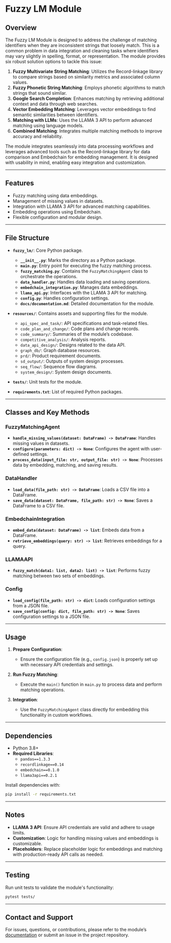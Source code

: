 # Fuzzy LM Module

## Overview

The Fuzzy LM Module is designed to address the challenge of matching identifiers when they are inconsistent strings that loosely match. This is a common problem in data integration and cleaning tasks where identifiers may vary slightly in spelling, format, or representation. The module provides six robust solution options to tackle this issue:

1. **Fuzzy Multivariate String Matching**: Utilizes the Record-linkage library to compare strings based on similarity metrics and associated column values.
2. **Fuzzy Phonetic String Matching**: Employs phonetic algorithms to match strings that sound similar.
3. **Google Search Completion**: Enhances matching by retrieving additional context and data through web searches.
4. **Vector Embedding Matching**: Leverages vector embeddings to find semantic similarities between identifiers.
5. **Matching with LLMs**: Uses the LLAMA 3 API to perform advanced matching using language models.
6. **Combined Matching**: Integrates multiple matching methods to improve accuracy and reliability.

The module integrates seamlessly into data processing workflows and leverages advanced tools such as the Record-linkage library for data comparison and Embedchain for embedding management. It is designed with usability in mind, enabling easy integration and customization.

---

## Features

- Fuzzy matching using data embeddings.
- Management of missing values in datasets.
- Integration with LLAMA 3 API for advanced matching capabilities.
- Embedding operations using Embedchain.
- Flexible configuration and modular design.

---

## File Structure

- **`fuzzy_lm/`**: Core Python package.
  - **`__init__.py`**: Marks the directory as a Python package.
  - **`main.py`**: Entry point for executing the fuzzy matching process.
  - **`fuzzy_matching.py`**: Contains the `FuzzyMatchingAgent` class to orchestrate the operations.
  - **`data_handler.py`**: Handles data loading and saving operations.
  - **`embedchain_integration.py`**: Manages data embeddings.
  - **`llama_api.py`**: Interfaces with the LLAMA 3 API for matching.
  - **`config.py`**: Handles configuration settings.
  - **`docs/documentation.md`**: Detailed documentation for the module.

- **`resources/`**: Contains assets and supporting files for the module.
  - `api_spec_and_task/`: API specifications and task-related files.
  - `code_plan_and_change/`: Code plans and change records.
  - `code_summary/`: Summaries of the module’s codebase.
  - `competitive_analysis/`: Analysis reports.
  - `data_api_design/`: Designs related to the data API.
  - `graph_db/`: Graph database resources.
  - `prd/`: Product requirement documents.
  - `sd_output/`: Outputs of system design processes.
  - `seq_flow/`: Sequence flow diagrams.
  - `system_design/`: System design documents.

- **`tests/`**: Unit tests for the module.
- **`requirements.txt`**: List of required Python packages.

---

## Classes and Key Methods

### FuzzyMatchingAgent
- **`handle_missing_values(dataset: DataFrame) -> DataFrame`**: Handles missing values in datasets.
- **`configure(parameters: dict) -> None`**: Configures the agent with user-defined settings.
- **`process_data(input_file: str, output_file: str) -> None`**: Processes data by embedding, matching, and saving results.

### DataHandler
- **`load_data(file_path: str) -> DataFrame`**: Loads a CSV file into a DataFrame.
- **`save_data(dataset: DataFrame, file_path: str) -> None`**: Saves a DataFrame to a CSV file.

### EmbedchainIntegration
- **`embed_data(dataset: DataFrame) -> list`**: Embeds data from a DataFrame.
- **`retrieve_embeddings(query: str) -> list`**: Retrieves embeddings for a query.

### LLAMAAPI
- **`fuzzy_match(data1: list, data2: list) -> list`**: Performs fuzzy matching between two sets of embeddings.

### Config
- **`load_config(file_path: str) -> dict`**: Loads configuration settings from a JSON file.
- **`save_config(config: dict, file_path: str) -> None`**: Saves configuration settings to a JSON file.

---

## Usage

1. **Prepare Configuration**:
   - Ensure the configuration file (e.g., `config.json`) is properly set up with necessary API credentials and settings.

2. **Run Fuzzy Matching**:
   - Execute the `main()` function in `main.py` to process data and perform matching operations.

3. **Integration**:
   - Use the `FuzzyMatchingAgent` class directly for embedding this functionality in custom workflows.

---

## Dependencies

- Python 3.8+
- **Required Libraries**:
  - `pandas==1.3.3`
  - `recordlinkage==0.14`
  - `embedchain==0.1.0`
  - `llama3api==0.2.1`

Install dependencies with:
```bash
pip install -r requirements.txt
```

---

## Notes

- **LLAMA 3 API**: Ensure API credentials are valid and adhere to usage limits.
- **Customization**: Logic for handling missing values and embeddings is customizable.
- **Placeholders**: Replace placeholder logic for embeddings and matching with production-ready API calls as needed.

---

## Testing

Run unit tests to validate the module's functionality:
```bash
pytest tests/
```

---

## Contact and Support

For issues, questions, or contributions, please refer to the module’s [documentation](fuzzy_lm/docs/documentation.md) or submit an issue in the project repository.
